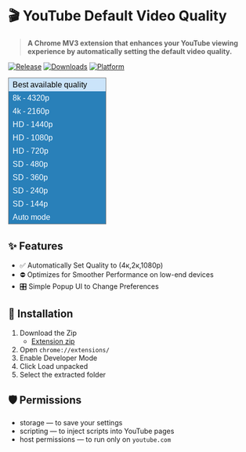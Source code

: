# 🎬 YouTube Default Video Quality

> **A Chrome MV3 extension that enhances your YouTube viewing experience by automatically setting the default video quality.**

[![Release](https://img.shields.io/github/v/release/tz-shuhag/YT-HD?display_name=tag&style=for-the-badge&logo=github&labelColor=21262d&color=1f6feb)](https://github.com/tz-shuhag/YT-HD/releases/latest)
[![Downloads](https://img.shields.io/github/downloads/tz-shuhag/YT-HD/total?style=for-the-badge&labelColor=21262d&color=238636)](https://github.com/tz-shuhag/YT-HD/releases)
[![Platform](https://img.shields.io/badge/chrome-platform?style=for-the-badge&label=platform&labelColor=21262d&color=6e7681)](https://www.google.com/chrome/)

![Logo](https://raw.githubusercontent.com/tz-shuhag/tz-shuhag.github.io/refs/heads/main/assets/images/quality.png)

## ✨ Features

- ✅ Automatically Set Quality to (4к,2к,1080p)
- ⛔ Optimizes for Smoother Performance on low-end devices
- 🎛️ Simple Popup UI to Change Preferences

## 🚀 Installation
1. Download the Zip
   - [Extension zip](https://github.com/tz-shuhag/YT-HD/archive/refs/heads/main.zip)
3. Open `chrome://extensions/`
4. Enable Developer Mode
5. Click Load unpacked
6. Select the extracted folder

## 🛡️ Permissions

- storage — to save your settings
- scripting — to inject scripts into YouTube pages
- host permissions — to run only on `youtube.com`
